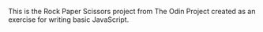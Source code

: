 This is the Rock Paper Scissors project from The Odin Project created as an exercise for writing basic JavaScript.